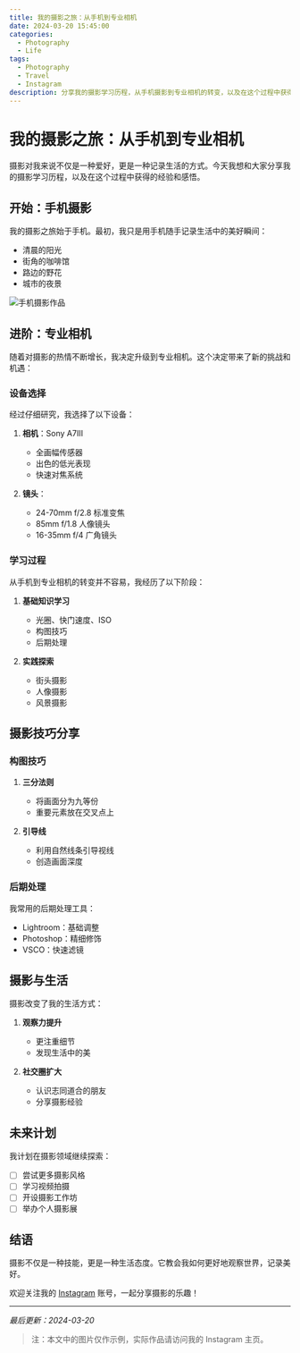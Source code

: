 ```yaml
---
title: 我的摄影之旅：从手机到专业相机
date: 2024-03-20 15:45:00
categories:
  - Photography
  - Life
tags:
  - Photography
  - Travel
  - Instagram
description: 分享我的摄影学习历程，从手机摄影到专业相机的转变，以及在这个过程中获得的经验和感悟。
---
```


# 我的摄影之旅：从手机到专业相机

摄影对我来说不仅是一种爱好，更是一种记录生活的方式。今天我想和大家分享我的摄影学习历程，以及在这个过程中获得的经验和感悟。

## 开始：手机摄影

我的摄影之旅始于手机。最初，我只是用手机随手记录生活中的美好瞬间：

- 清晨的阳光
- 街角的咖啡馆
- 路边的野花
- 城市的夜景

![手机摄影作品](https://images.unsplash.com/photo-1452587925148-ce544e77e70d?ixlib=rb-1.2.1&auto=format&fit=crop&w=800&q=80)

## 进阶：专业相机

随着对摄影的热情不断增长，我决定升级到专业相机。这个决定带来了新的挑战和机遇：

### 设备选择

经过仔细研究，我选择了以下设备：

1. **相机**：Sony A7III
   - 全画幅传感器
   - 出色的低光表现
   - 快速对焦系统

2. **镜头**：
   - 24-70mm f/2.8 标准变焦
   - 85mm f/1.8 人像镜头
   - 16-35mm f/4 广角镜头

### 学习过程

从手机到专业相机的转变并不容易，我经历了以下阶段：

1. **基础知识学习**
   - 光圈、快门速度、ISO
   - 构图技巧
   - 后期处理

2. **实践探索**
   - 街头摄影
   - 人像摄影
   - 风景摄影

## 摄影技巧分享

### 构图技巧

1. **三分法则**
   - 将画面分为九等份
   - 重要元素放在交叉点上

2. **引导线**
   - 利用自然线条引导视线
   - 创造画面深度

### 后期处理

我常用的后期处理工具：

- Lightroom：基础调整
- Photoshop：精细修饰
- VSCO：快速滤镜

## 摄影与生活

摄影改变了我的生活方式：

1. **观察力提升**
   - 更注重细节
   - 发现生活中的美

2. **社交圈扩大**
   - 认识志同道合的朋友
   - 分享摄影经验

## 未来计划

我计划在摄影领域继续探索：

- [ ] 尝试更多摄影风格
- [ ] 学习视频拍摄
- [ ] 开设摄影工作坊
- [ ] 举办个人摄影展

## 结语

摄影不仅是一种技能，更是一种生活态度。它教会我如何更好地观察世界，记录美好。

欢迎关注我的 [Instagram](https://www.instagram.com/magicyoung63) 账号，一起分享摄影的乐趣！

---

*最后更新：2024-03-20*

> 注：本文中的图片仅作示例，实际作品请访问我的 Instagram 主页。 